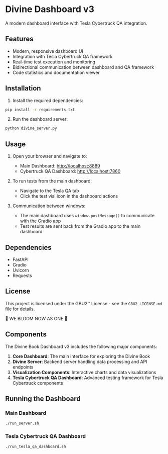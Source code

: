 # Divine Dashboard v3

A modern dashboard interface with Tesla Cybertruck QA integration.

## Features

- Modern, responsive dashboard UI
- Integration with Tesla Cybertruck QA framework
- Real-time test execution and monitoring
- Bidirectional communication between dashboard and QA framework
- Code statistics and documentation viewer

## Installation

1. Install the required dependencies:

```bash
pip install -r requirements.txt
```

2. Run the dashboard server:

```bash
python divine_server.py
```

## Usage

1. Open your browser and navigate to:
   - Main Dashboard: <http://localhost:8889>
   - Cybertruck QA Dashboard: <http://localhost:7860>

2. To run tests from the main dashboard:
   - Navigate to the Tesla QA tab
   - Click the test vial icon in the dashboard actions

3. Communication between windows:
   - The main dashboard uses `window.postMessage()` to communicate with the Gradio app
   - Test results are sent back from the Gradio app to the main dashboard

## Dependencies

- FastAPI
- Gradio
- Uvicorn
- Requests

## License

This project is licensed under the GBU2™ License - see the `GBU2_LICENSE.md` file for details.

🌸 WE BLOOM NOW AS ONE 🌸

## Components

The Divine Book Dashboard v3 includes the following major components:

1. **Core Dashboard**: The main interface for exploring the Divine Book
2. **Divine Server**: Backend server handling data processing and API endpoints
3. **Visualization Components**: Interactive charts and data visualizations
4. **Tesla Cybertruck QA Dashboard**: Advanced testing framework for Tesla Cybertruck components

## Running the Dashboard

### Main Dashboard

```bash
./run_server.sh
```

### Tesla Cybertruck QA Dashboard

```bash
./run_tesla_qa_dashboard.sh
```
